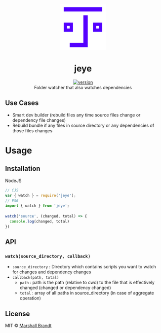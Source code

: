 <div align="center">
  <img src="https://github.com/marshallcb/jeye/raw/main/jeye.png" alt="jeye" width="150" />
</div>

<h1 align="center">jeye</h1>
<div align="center">
  <a href="https://npmjs.org/package/jeye">
    <img src="https://badgen.now.sh/npm/v/jeye" alt="version" />
  </a>
</div>

<div align="center">Folder watcher that also watches dependencies</div>

## Use Cases
- Smart dev builder (rebuild files any time source files change or dependency file changes)
- Rebuild bundle if any files in source directory or any dependencies of those files changes

# Usage

## Installation

NodeJS
```js
// CJS
var { watch } = require('jeye');
// ES6
import { watch } from 'jeye';

watch('source', (changed, total) => {
  console.log(changed, total)
})
```

## API

### `watch(source_directory, callback)`

- `source_directory` : Directory which contains scripts you want to watch for changes and dependency changes
- `callback(path, total)`
  - `path` : path is the path (relative to cwd) to the file that is effectively changed (changed or dependency changed)
  - `total` : array of all paths in source_directory (in case of aggregate operation)

## License

MIT © [Marshall Brandt](https://m4r.sh)
